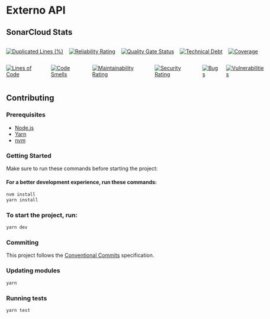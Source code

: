 # Externo API

## SonarCloud Stats

<div style="width:700px;display:flex;gap:1rem;">

[![Duplicated Lines (%)](https://sonarcloud.io/api/project_badges/measure?project=vaidebike_Externo&metric=duplicated_lines_density)](https://sonarcloud.io/summary/new_code?id=vaidebike_Externo)

[![Reliability Rating](https://sonarcloud.io/api/project_badges/measure?project=vaidebike_Externo&metric=reliability_rating)](https://sonarcloud.io/summary/new_code?id=vaidebike_Externo)

[![Quality Gate Status](https://sonarcloud.io/api/project_badges/measure?project=vaidebike_Externo&metric=alert_status)](https://sonarcloud.io/summary/new_code?id=vaidebike_Externo)

[![Technical Debt](https://sonarcloud.io/api/project_badges/measure?project=vaidebike_Externo&metric=sqale_index)](https://sonarcloud.io/summary/new_code?id=vaidebike_Externo)

[![Coverage](https://sonarcloud.io/api/project_badges/measure?project=vaidebike_Externo&metric=coverage)](https://sonarcloud.io/summary/new_code?id=vaidebike_Externo)

</div>

<div style="width:700px;display:flex;gap:1rem;">

[![Lines of Code](https://sonarcloud.io/api/project_badges/measure?project=vaidebike_Externo&metric=ncloc)](https://sonarcloud.io/summary/new_code?id=vaidebike_Externo)

[![Code Smells](https://sonarcloud.io/api/project_badges/measure?project=vaidebike_Externo&metric=code_smells)](https://sonarcloud.io/summary/new_code?id=vaidebike_Externo)

[![Maintainability Rating](https://sonarcloud.io/api/project_badges/measure?project=vaidebike_Externo&metric=sqale_rating)](https://sonarcloud.io/summary/new_code?id=vaidebike_Externo)

[![Security Rating](https://sonarcloud.io/api/project_badges/measure?project=vaidebike_Externo&metric=security_rating)](https://sonarcloud.io/summary/new_code?id=vaidebike_Externo)

[![Bugs](https://sonarcloud.io/api/project_badges/measure?project=vaidebike_Externo&metric=bugs)](https://sonarcloud.io/summary/new_code?id=vaidebike_Externo)

[![Vulnerabilities](https://sonarcloud.io/api/project_badges/measure?project=vaidebike_Externo&metric=vulnerabilities)](https://sonarcloud.io/summary/new_code?id=vaidebike_Externo)

</div>

## Contributing

### Prerequisites

- [Node.js](https://nodejs.org/en/)
- [Yarn](https://yarnpkg.com/)
- [nvm](https://github.com/nvm-sh/nvm)

### Getting Started

Make sure to run these commands before starting the project:

#### For a better development experience, run these commands:

```bash
nvm install
yarn install
```

### To start the project, run:

```bash
yarn dev
```

### Commiting

This project follows the [Conventional Commits](https://www.conventionalcommits.org/en/v1.0.0/) specification.

### Updating modules

```bash
yarn
```

### Running tests

```bash
yarn test
```
